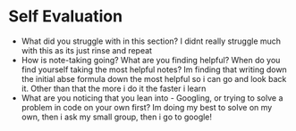 # Self Evaluation

- What did you struggle with in this section?
I didnt really struggle much with this as its just rinse and repeat
- How is note-taking going? What are you finding helpful? When do you find yourself taking the most helpful notes?
Im finding that writing down the initial abse formula down the most helpful so i can go and look back it. Other than that the more i do it the faster i learn
- What are you noticing that you lean into - Googling, or trying to solve a problem in code on your own first?
Im doing my best to solve on my own, then i ask my small group, then i go to google!
